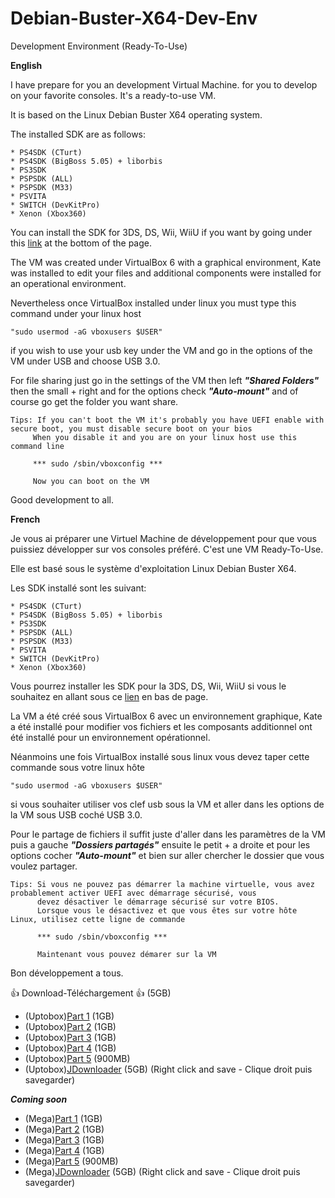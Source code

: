 # Debian-Buster-X64-Dev-Env
Development Environment (Ready-To-Use)

**English**

I have prepare for you an development Virtual Machine. for you to develop on your favorite consoles. It's a ready-to-use VM.

It is based on the Linux Debian Buster X64 operating system.

The installed SDK are as follows:
```
* PS4SDK (CTurt)
* PS4SDK (BigBoss 5.05) + liborbis
* PS3SDK
* PSPSDK (ALL)
* PSPSDK (M33)
* PSVITA
* SWITCH (DevKitPro)
* Xenon (Xbox360)
```
You can install the SDK for 3DS, DS, Wii, WiiU if you want by going under this [link](https://devkitpro.org/wiki/devkitPro_pacman) at the bottom of the page.

The VM was created under VirtualBox 6 with a graphical environment, Kate was installed to edit your files 
and additional components were installed for an operational environment.

Nevertheless once VirtualBox installed under linux you must type this command under your linux host
```
"sudo usermod -aG vboxusers $USER"
```
if you wish to use your usb key under the VM and go in the options of the VM under USB and choose USB 3.0.

For file sharing just go in the settings of the VM then left ***"Shared Folders"*** then the small + right 
and for the options check ***"Auto-mount"*** and of course go get the folder you want share.
```
Tips: If you can't boot the VM it's probably you have UEFI enable with secure boot, you must disable secure boot on your bios
     When you disable it and you are on your linux host use this command line
     
     *** sudo /sbin/vboxconfig ***
     
     Now you can boot on the VM
```
Good development to all.

**French**

Je vous ai préparer une Virtuel Machine de développement pour que vous puissiez développer sur vos consoles préféré. C'est une VM Ready-To-Use.

Elle est basé sous le système d'exploitation Linux Debian Buster X64.

Les SDK installé sont les suivant:
```
* PS4SDK (CTurt)
* PS4SDK (BigBoss 5.05) + liborbis
* PS3SDK
* PSPSDK (ALL)
* PSPSDK (M33)
* PSVITA
* SWITCH (DevKitPro)
* Xenon (Xbox360)
```
Vous pourrez installer les SDK pour la 3DS, DS, Wii, WiiU si vous le souhaitez en allant sous ce [lien](https://devkitpro.org/wiki/devkitPro_pacman) en bas de page.

La VM a été créé sous VirtualBox 6 avec un environnement graphique, Kate a été installé pour modifier vos fichiers et les composants additionnel ont été installé pour un environnement opérationnel.

Néanmoins une fois VirtualBox installé sous linux vous devez taper cette commande sous votre linux hôte
```
"sudo usermod -aG vboxusers $USER"
```
si vous souhaiter utiliser vos clef usb sous la VM et aller dans les options de la VM sous USB coché USB 3.0.

Pour le partage de fichiers il suffit juste d'aller dans les paramètres de la VM puis a gauche ***"Dossiers partagés"*** ensuite le petit + a droite et pour les options cocher ***"Auto-mount"*** et bien sur aller chercher le dossier que vous voulez partager.
```
Tips: Si vous ne pouvez pas démarrer la machine virtuelle, vous avez probablement activer UEFI avec démarrage sécurisé, vous
      devez désactiver le démarrage sécurisé sur votre BIOS.
      Lorsque vous le désactivez et que vous êtes sur votre hôte Linux, utilisez cette ligne de commande
      
      *** sudo /sbin/vboxconfig ***
      
      Maintenant vous pouvez démarer sur la VM
 ```
      
Bon développement a tous.

:+1: Download-Téléchargement :+1: (5GB)

* (Uptobox)[Part 1](https://uptobox.com/fcnnqyfp8iqx) (1GB)
* (Uptobox)[Part 2](https://uptobox.com/rde9jy8xkd9w) (1GB)
* (Uptobox)[Part 3](https://uptobox.com/qxppcpyj5wj7) (1GB)
* (Uptobox)[Part 4](https://uptobox.com/yvgxt7kzsntv) (1GB)
* (Uptobox)[Part 5](https://uptobox.com/tip0gz19hr2d) (900MB)
* (Uptobox)[JDownloader](http://www.modconsoles.fr/saves/Debian-Buster-Dev_X64.dlc) (5GB) (Right click and save - Clique droit puis savegarder)

***Coming soon***
* (Mega)[Part 1]() (1GB)
* (Mega)[Part 2]() (1GB)
* (Mega)[Part 3]() (1GB)
* (Mega)[Part 4]() (1GB)
* (Mega)[Part 5]() (900MB)
* (Mega)[JDownloader]() (5GB) (Right click and save - Clique droit puis savegarder)


